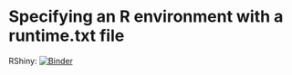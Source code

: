 # Specifying an R environment with a runtime.txt file
RShiny: [![Binder](http://mybinder.org/badge_logo.svg)](http://mybinder.org/v2/gh/ymaouchi/GDPComp/Components_GDP.r/master?urlpath=shiny)
